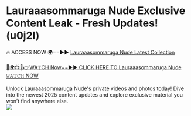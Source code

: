 # Lauraaasommaruga Nude Exclusive Content Leak - Fresh Updates! (u0j2l)

🔥 ACCESS NOW 🌍==►► <a href="https://tinyurl.com/yc657z5k" rel="nofollow">Lauraaasommaruga Nude Latest Collection</a>
<br><br>
[🔴🌍📺📱👉WA𝚃CH Now==►► CLICK HERE TO Lauraaasommaruga Nude 𝚆𝙰𝚃𝙲𝙷 NOW](https://tinyurl.com/yc657z5k)
<br><br>
Unlock Lauraaasommaruga Nude's private videos and photos today! Dive into the newest 2025 content updates and explore exclusive material you won’t find anywhere else.
<br>
<a href="https://tinyurl.com/yc657z5k" rel="nofollow" data-target="animated-image.originalLink"><img src="https://camo.githubusercontent.com/8a4f000d20f83aca3bf7ec5f350d767afa0574a8a352519fd8cfa583a6f93a33/68747470733a2f2f692e696d6775722e636f6d2f644a486b345a712e676966" data-canonical-src="https://i.imgur.com/dJHk4Zq.gif" style="max-width: 100%; display: inline-block;" data-target="animated-image.originalImage"></a>
<br>
